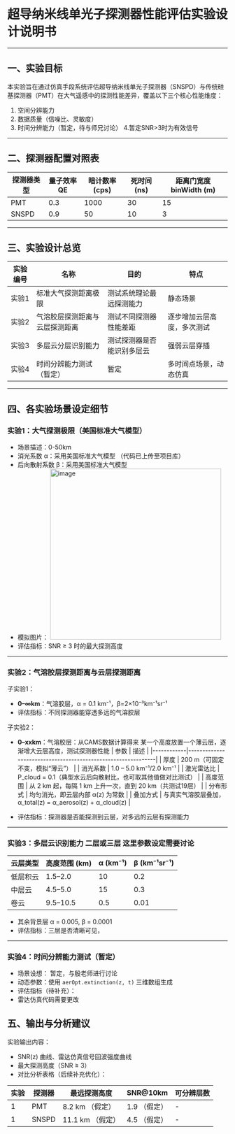 # 超导纳米线单光子探测器性能评估实验设计说明书

---

## 一、实验目标

本实验旨在通过仿真手段系统评估超导纳米线单光子探测器（SNSPD）与传统硅基探测器（PMT）在大气遥感中的探测性能差异，覆盖以下三个核心性能维度：

1. 空间分辨能力  
2. 数据质量（信噪比、灵敏度）  
3. 时间分辨能力（暂定，待与师兄讨论）
4.暂定SNR>3时为有效信号
---

## 二、探测器配置对照表

| 探测器类型 | 量子效率 QE | 暗计数率 (cps) | 死时间 (ns) | 距离门宽度 binWidth (m) |
|------------|--------------|----------------|-------------|--------------------------|
| PMT        | 0.3          | 1000           | 30          | 15                       |
| SNSPD      | 0.9          | 50             | 10          | 3                        |

---

## 三、实验设计总览

| 实验编号 | 名称                           | 目的                           | 特点                           |
|----------|--------------------------------|--------------------------------|--------------------------------|
| 实验1    | 标准大气探测距离极限           | 测试系统理论最远探测能力       | 静态场景    |
| 实验2    | 气溶胶层探测距离与云层探测距离  | 测试不同探测器性能差距     | 逐步增加云层高度，多次测试     |
| 实验3    | 多层云分层识别能力             | 测试探测器是否能识别多层云     | 强弱云层穿插                |
| 实验4    | 时间分辨能力测试（暂定）       | 暂定                         | 多时间点场景，动态仿真         |

---

## 四、各实验场景设定细节

### 实验1：大气探测极限（美国标准大气模型）

- 场景描述：0-50km 
- 消光系数 α：采用美国标准大气模型  （代码已上传至项目库）
- 后向散射系数 β：采用美国标准大气模型
- 模拟图片：  <img width="391" alt="image" src="https://github.com/user-attachments/assets/465f9387-6447-46a0-acff-af832852fe04" />
- 评估指标：SNR ≥ 3 时的最大探测高度  

---

### 实验2：气溶胶层探测距离与云层探测距离
子实验1：
- **0–∞km**：气溶胶层，α = 0.1 km⁻¹，β=2×10⁻³km⁻¹sr⁻¹
- 评估指标：不同探测器能穿透多远的气溶胶层
  
子实验2：
- **0–xxkm**：气溶胶层：从CAMS数据计算得来
某一个高度放置一个薄云层，逐渐增大云层高度，测试探测器性能
| 参数       | 描述                                                         |
|------------|--------------------------------------------------------------|
| 厚度       | 200 m（可固定不变，模拟“薄云”）                              |
| 消光系数   | 1.0 – 5.0 km⁻¹/2.0  km⁻¹     |
| 激光雷达比 | P_cloud = 0.1（典型水云后向散射比，也可取其他值做对比测试）    |
| 高度范围   | 从 2 km 起，每隔 1 km 上升一次，直到 20 km（共测试19层）     |
| 分布形式   | 均匀消光，即云层内部 α(z) 为常数                            |
| 叠加方式   | 与真实气溶胶层叠加，α_total(z) = α_aerosol(z) + α_cloud(z)  |


- 评估指标：探测器是否能探测到云层，对多远的云层有探测能力

---

### 实验3：多层云识别能力 二层或三层 这里参数设定需要讨论

| 云层类型 | 高度范围 (km) | α (km⁻¹) | β (km⁻¹sr⁻¹) |
|----------|----------------|----------|----------------|
| 低层积云 | 1.5–2.0        | 10       | 0.2           |
| 中层云   | 4.5–5.0        | 15       | 0.3           |
| 卷云     | 9.5–10.5       | 0.5      | 0.01          |

- 其余背景层 α = 0.005, β = 0.0001  
- 评估指标：三层是否清晰可见，
---

### 实验4：时间分辨能力测试（暂定）

- 场景设想：  暂定，与殷老师进行讨论
- 动态参数：使用 `aerOpt.extinction(z, t)` 三维数组生成  
- 评估指标（待补充）：
- 雷达仿真代码需要更改


## 五、输出与分析建议

实验输出内容：

- SNR(z) 曲线、雷达仿真信号回波强度曲线
- 最大探测高度（SNR ≥ 3）
- 对比分析表格（后续补充优化）：

| 实验 | 探测器 | 最远探测高度 | SNR@10km | 可分辨层数 |
|------|--------|----------------|-----------|--------------|
| 1    | PMT    | 8.2 km    （假定）     | 1.9   （假定）    | -            | 
| 1    | SNSPD  | 11.1 km    （假定）    | 4.5    （假定）   | -            | 


